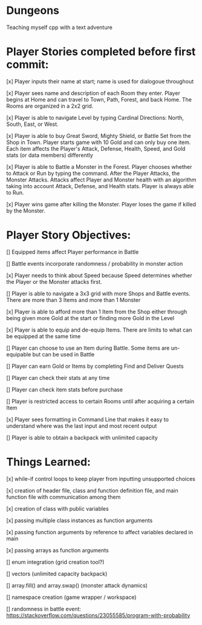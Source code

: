 # Dungeons
Teaching myself cpp with a text adventure

# Player Stories completed before first commit:
[x] Player inputs their name at start; name is used for dialogoue throughout

[x] Player sees name and description of each Room they enter. Player begins at Home and can travel to Town, Path, Forest, and back Home.
The Rooms are organized in a 2x2 grid.

[x] Player is able to navigate Level by typing Cardinal Directions: North, South, East, or West.

[x] Player is able to buy Great Sword, Mighty Shield, or Battle Set from the Shop in Town.
Player starts game with 10 Gold and can only buy one item. Each item affects the Player's Attack, Defense, Health, Speed, and Gold stats (or data members) differently

[x] Player is able to Battle a Monster in the Forest. Player chooses whether to Attack or Run by typing the command. After the Player Attacks, the Monster Attacks.
Attacks affect Player and Monster health with an algorithm taking into account Attack, Defense, and Health stats. Player is always able to Run.

[x] Player wins game after killing the Monster. Player loses the game if killed by the Monster.

# Player Story Objectives:
[] Equipped items affect Player performance in Battle

[] Battle events incorporate randomness / probability in monster action

[x] Player needs to think about Speed because Speed determines whether the Player or the Monster attacks first.

[] Player is able to navigate a 3x3 grid with more Shops and Battle events. There are more than 3 Items and more than 1 Monster

[x] Player is able to afford more than 1 Item from the Shop either through being given more Gold at the start or finding more Gold in the Level

[x] Player is able to equip and de-equip Items. There are limits to what can be equipped at the same time

[] Player can choose to use an Item during Battle. Some items are un-equipable but can be used in Battle

[] Player can earn Gold or Items by completing Find and Deliver Quests

[] Player can check their stats at any time

[] Player can check item stats before purchase

[] Player is restricted access to certain Rooms until after acquiring a certain Item

[x] Player sees formatting in Command Line that makes it easy to understand where was the last input and most recent output

[] Player is able to obtain a backpack with unlimited capacity

# Things Learned:
[x] while-if control loops to keep player from inputting unsupported choices

[x] creation of header file, class and function definition file, and main function file with communication among them

[x] creation of class with public variables

[x] passing multiple class instances as function arguments

[x] passing function arguments by reference to affect variables declared in main

[x] passing arrays as function arguments

[] enum integration (grid creation tool?)

[] vectors (unlimited capacity backpack)

[] array.fill() and array.swap() (monster attack dynamics)

[] namespace creation (game wrapper / workspace)

[] randomness in battle event: https://stackoverflow.com/questions/23055585/program-with-probability
